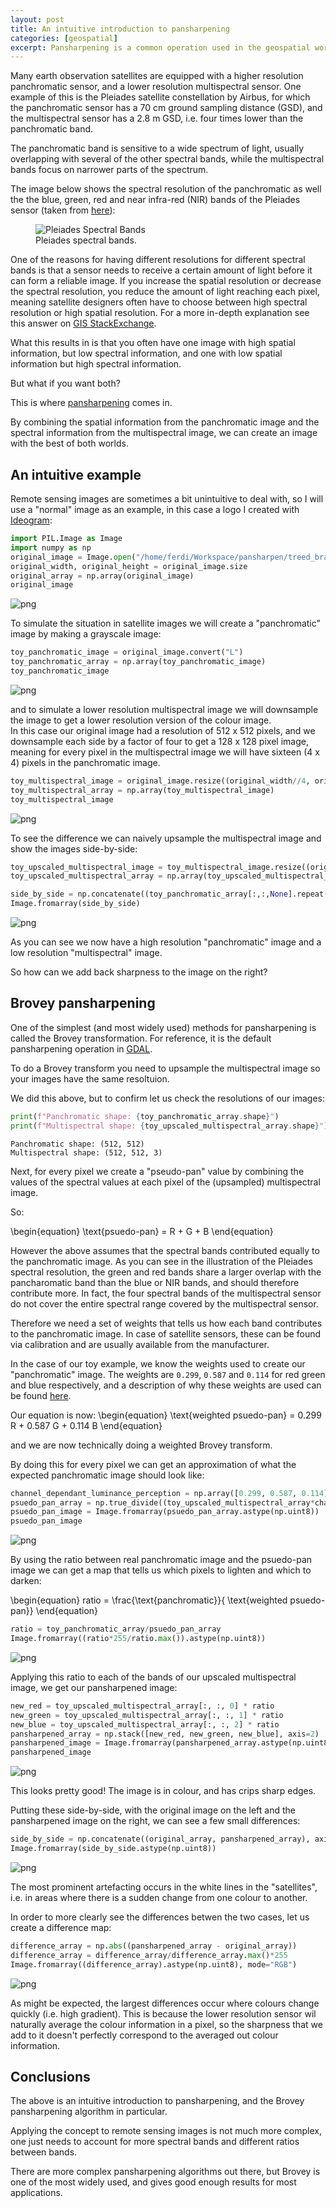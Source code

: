 ```yaml
---
layout: post
title: An intuitive introduction to pansharpening
categories: [geospatial]
excerpt: Pansharpening is a common operation used in the geospatial world that uses higher resolution panchromatic images to add sharpness to lower resolution multispectral images. In this post we take a look at the fundamental ideas behind pansharpening in an intuitive context. 
---
```


Many earth observation satellites are equipped with a higher resolution panchromatic sensor, and a lower resolution multispectral sensor. One example of this is the Pleiades satellite constellation by Airbus, for which the panchromatic sensor has a 70 cm ground sampling distance (GSD), and the multispectral sensor has a 2.8 m GSD, i.e. four times lower than the panchromatic band. 

The panchromatic band is sensitive to a wide spectrum of light, usually overlapping with several of the other spectral bands, while the multispectral bands focus on narrower parts of the spectrum. 

The image below shows the spectral resolution of the panchromatic as well the the blue, green, red and near infra-red (NIR) bands of the Pleiades sensor (taken from [here](https://www.mdpi.com/2072-4292/13/8/1550)): 


<figure>
    <img src="Spectral-response-of-the-Pleiades-multispectral-MS-and-panchromatic-PAN-sensors.png"
         alt="Pleiades Spectral Bands">
    <figcaption>Pleiades spectral bands.</figcaption>
</figure>

One of the reasons for having different resolutions for different spectral bands is that a sensor needs to receive a certain amount of light before it can form a reliable image. If you increase the spatial resolution or decrease the spectral resolution, you reduce the amount of light reaching each pixel, meaning satellite designers often have to choose between high spectral resolution or high spatial resolution. For a more in-depth explanation see this answer on [GIS StackExchange](https://gis.stackexchange.com/a/113899/224865).

What this results in is that you often have one image with high spatial information, but low spectral information, and one with low spatial information but high spectral information. 


But what if you want both?

This is where [pansharpening](https://en.wikipedia.org/wiki/Pansharpening) comes in. 

By combining the spatial information from the panchromatic image and the spectral information from the multispectral image, we can create an image with the best of both worlds. 

## An intuitive example

Remote sensing images are sometimes a bit unintuitive to deal with, so I will use a "normal" image as an example, in this case a logo I created with [Ideogram](https://ideogram.ai/):



```python
import PIL.Image as Image
import numpy as np
original_image = Image.open("/home/ferdi/Workspace/pansharpen/treed_brain_512.jpeg")
original_width, original_height = original_image.size
original_array = np.array(original_image)
original_image
```




    
![png](../images/2024-01-02-pansharpening-intro-python_files/2024-01-02-pansharpening-intro-python_2_0.png)
    



To simulate the situation in satellite images we will create a "panchromatic" image by making a grayscale image:


```python
toy_panchromatic_image = original_image.convert("L")
toy_panchromatic_array = np.array(toy_panchromatic_image)
toy_panchromatic_image
```




    
![png](../images/2024-01-02-pansharpening-intro-python_files/2024-01-02-pansharpening-intro-python_4_0.png)
    



and to simulate a lower resolution multispectral image we will downsample the image to get a lower resolution version of the colour image.  
In this case our original image had a resolution of 512 x 512 pixels, and we downsample each side by a factor of four to get a 128 x 128 pixel image, meaning for every pixel in the multispectral image we will have sixteen (4 x 4) pixels in the panchromatic image. 


```python
toy_multispectral_image = original_image.resize((original_width//4, original_width//4))
toy_multispectral_array = np.array(toy_multispectral_image)
toy_multispectral_image
```




    
![png](../images/2024-01-02-pansharpening-intro-python_files/2024-01-02-pansharpening-intro-python_6_0.png)
    



To see the difference we can naively upsample the multispectral image and show the images side-by-side: 


```python
toy_upscaled_multispectral_image = toy_multispectral_image.resize((original_width, original_height))
toy_upscaled_multispectral_array = np.array(toy_upscaled_multispectral_image)

side_by_side = np.concatenate((toy_panchromatic_array[:,:,None].repeat(3, axis=2), toy_upscaled_multispectral_array), axis=1)
Image.fromarray(side_by_side)
```




    
![png](../images/2024-01-02-pansharpening-intro-python_files/2024-01-02-pansharpening-intro-python_8_0.png)
    



As you can see we now have a high resolution "panchromatic" image and a low resolution "multispectral" image. 

So how can we add back sharpness to the image on the right? 

## Brovey pansharpening

One of the simplest (and most widely used) methods for pansharpening is called the Brovey transformation. For reference, it is the default pansharpening operation in [GDAL](https://gdal.org/index.html).

To do a Brovey transform you need to upsample the multispectral image so your images have the same resoltuion. 

We did this above, but to confirm let us check the resolutions of our images: 


```python
print(f"Panchromatic shape: {toy_panchromatic_array.shape}")
print(f"Multispectral shape: {toy_upscaled_multispectral_array.shape}")
```

    Panchromatic shape: (512, 512)
    Multispectral shape: (512, 512, 3)


Next, for every pixel we create a "pseudo-pan" value by combining the values of the spectral values at each pixel of the (upsampled) multispectral image. 

So: 

\begin{equation}
\text{psuedo-pan} = R + G + B
\end{equation}

However the above assumes that the spectral bands contributed equally to the panchromatic image. 
As you can see in the illustration of the Pleiades spectral resolution, the green and red bands share a larger overlap with the pancharomatic band than the blue or NIR bands, and should therefore contribute more. In fact, the four spectral bands of the multispectral sensor do not cover the entire spectral range covered by the multispectral sensor.

Therefore we need a set of weights that tells us how each band contributes to the panchromatic image. In case of satellite sensors, these can be found via calibration and are usually available from the manufacturer. 

In the case of our toy example, we know the weights used to create our "panchromatic" image. The weights are `0.299`, `0.587` and `0.114` for red green and blue respectively, and a description of why these weights are used can be found [here](https://e2eml.school/convert_rgb_to_grayscale).

Our equation is now:
\begin{equation}
\text{weighted psuedo-pan} = 0.299 R + 0.587 G + 0.114 B
\end{equation}

and we are now technically doing a weighted Brovey transform. 

By doing this for every pixel we can get an approximation of what the expected panchromatic image should look like: 


```python
channel_dependant_luminance_perception = np.array([0.299, 0.587, 0.114])
psuedo_pan_array = np.true_divide((toy_upscaled_multispectral_array*channel_dependant_luminance_perception).sum(axis=2), channel_dependant_luminance_perception.sum())
psuedo_pan_image = Image.fromarray(psuedo_pan_array.astype(np.uint8))
psuedo_pan_image
```




    
![png](../images/2024-01-02-pansharpening-intro-python_files/2024-01-02-pansharpening-intro-python_12_0.png)
    



By using the ratio between real panchromatic image and the psuedo-pan image we can get a map that tells us which pixels to lighten and which to darken: 

\begin{equation}
ratio = \frac{\text{panchromatic}}{ \text{weighted psuedo-pan}} 
\end{equation}


```python
ratio = toy_panchromatic_array/psuedo_pan_array
Image.fromarray((ratio*255/ratio.max()).astype(np.uint8))
```




    
![png](../images/2024-01-02-pansharpening-intro-python_files/2024-01-02-pansharpening-intro-python_14_0.png)
    



Applying this ratio to each of the bands of our upscaled multispectral image, we get our pansharpened image: 


```python
new_red = toy_upscaled_multispectral_array[:, :, 0] * ratio
new_green = toy_upscaled_multispectral_array[:, :, 1] * ratio
new_blue = toy_upscaled_multispectral_array[:, :, 2] * ratio
pansharpened_array = np.stack([new_red, new_green, new_blue], axis=2)
pansharpened_image = Image.fromarray(pansharpened_array.astype(np.uint8))
pansharpened_image
```




    
![png](../images/2024-01-02-pansharpening-intro-python_files/2024-01-02-pansharpening-intro-python_16_0.png)
    



This looks pretty good! The image is in colour, and has crips sharp edges. 

Putting these side-by-side, with the original image on the left and the pansharpened image on the right, we can see a few small differences: 


```python
side_by_side = np.concatenate((original_array, pansharpened_array), axis=1)
Image.fromarray(side_by_side.astype(np.uint8))
```




    
![png](../images/2024-01-02-pansharpening-intro-python_files/2024-01-02-pansharpening-intro-python_18_0.png)
    



The most prominent artefacting occurs in the white lines in the "satellites", i.e. in areas where there is a sudden change from one colour to another. 

In order to more clearly see the differences betwen the two cases, let us create a difference map: 


```python
difference_array = np.abs((pansharpened_array - original_array))
difference_array = difference_array/difference_array.max()*255
Image.fromarray((difference_array).astype(np.uint8), mode="RGB")
```




    
![png](../images/2024-01-02-pansharpening-intro-python_files/2024-01-02-pansharpening-intro-python_20_0.png)
    



As might be expected, the largest differences occur where colours change quickly (i.e. high gradient). 
This is because the lower resolution sensor wil naturally average the colour information in a pixel, so the sharpness that we add to it doesn't perfectly correspond to the averaged out colour information. 

## Conclusions

The above is an intuitive introduction to pansharpening, and the Brovey pansharpening algorithm in particular.   

Applying the concept to remote sensing images is not much more complex, one just needs to account for more spectral bands and different ratios between bands. 

There are more complex pansharpening algorithms out there, but Brovey is one of the most widely used, and gives good enough results for most applications. 


